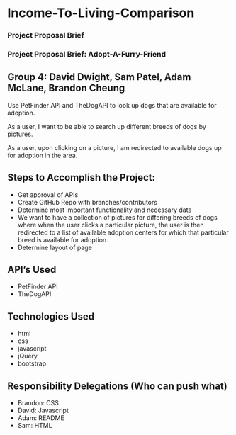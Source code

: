 # Income-To-Living-Comparison
### Project Proposal Brief


### Project Proposal Brief: Adopt-A-Furry-Friend
## Group 4: David Dwight, Sam Patel, Adam McLane, Brandon Cheung

Use PetFinder API and TheDogAPI to look up dogs that are available for adoption.

As a user, I want to be able to search up different breeds of dogs by pictures.

As a user, upon clicking on a picture, I am redirected to available dogs up for adoption in the area.


## Steps to Accomplish the Project:
* Get approval of APIs
* Create GitHub Repo with branches/contributors
* Determine most important functionality and necessary data
* We want to have a collection of pictures for differing breeds of dogs where when the user clicks a particular picture, the user is then redirected to a list of available adoption centers for which that particular breed is available for adoption.
* Determine layout of page


## API’s Used
* PetFinder API 
* TheDogAPI

## Technologies Used
* html
* css
* javascript
* jQuery
* bootstrap



## Responsibility Delegations (Who can push what)
* Brandon: CSS
* David: Javascript
* Adam: README
* Sam: HTML








